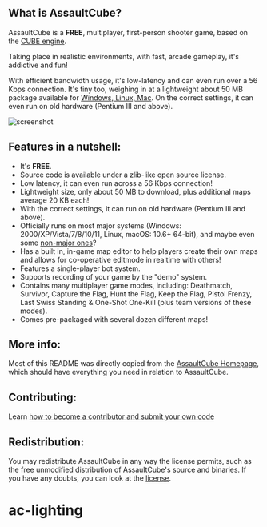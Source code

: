 ## What is AssaultCube?
AssaultCube is a **FREE**, multiplayer, first-person shooter game, based on the
[CUBE engine](http://cubeengine.com/cube.php).

Taking place in realistic environments, with fast, arcade gameplay,
it's addictive and fun!

With efficient bandwidth usage, it's low-latency and can even run over a 56 Kbps
connection. It's tiny too, weighing in at a lightweight about 50 MB package
available for [Windows, Linux, Mac](https://assault.cubers.net/download.html).
On the correct settings, it can even run on old hardware (Pentium III and above).

![screenshot](https://user-images.githubusercontent.com/7680684/69888836-9a931d80-12b3-11ea-8123-bbf06908a96f.jpg)

## Features in a nutshell:

 * It's **FREE**.
 * Source code is available under a zlib-like open source license.
 * Low latency, it can even run across a 56 Kbps connection!
 * Lightweight size, only about 50 MB to download, plus additional maps
 average 20 KB each!
 * With the correct settings, it can run on old hardware
 (Pentium III and above).
 * Officially runs on most major systems (Windows: 2000/XP/Vista/7/8/10/11, Linux,
 macOS: 10.6+ 64-bit), and maybe even some
 [non-major ones](https://assault.cubers.net/docs/getstarted.html)?
 * Has a built in, in-game map editor to help players create their own maps and
 allows for co-operative editmode in realtime with others!
 * Features a single-player bot system.
 * Supports recording of your game by the "demo" system.
 * Contains many multiplayer game modes, including: Deathmatch, Survivor,
 Capture the Flag, Hunt the Flag, Keep the Flag, Pistol Frenzy, Last Swiss
 Standing & One-Shot One-Kill (plus team versions of these modes).
 * Comes pre-packaged with several dozen different maps!

## More info:

Most of this README was directly copied from the
[AssaultCube Homepage](https://assault.cubers.net), which should have everything
you need in relation to AssaultCube.

## Contributing:

Learn [how to become a contributor and submit your own code](CONTRIBUTING.md)

## Redistribution:

You may redistribute AssaultCube in any way the license permits, such as the
free unmodified distribution of AssaultCube's source and binaries. If you have
any doubts, you can look at the
[license](https://assault.cubers.net/docs/license.html).

# ac-lighting
